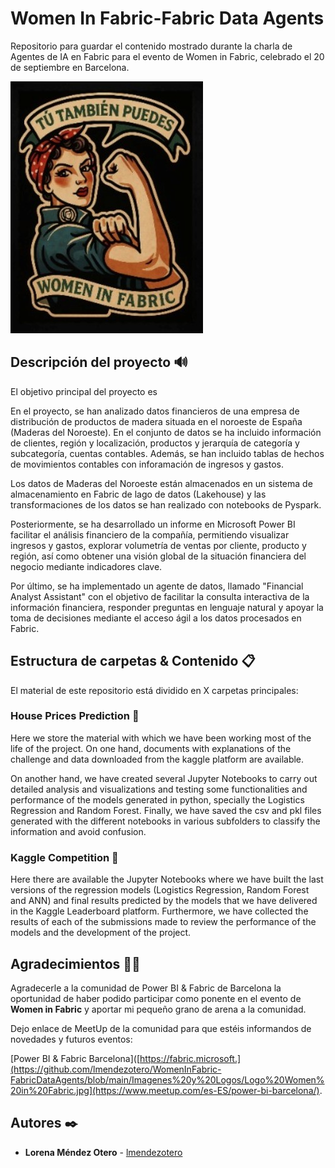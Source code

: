 # Women In Fabric-Fabric Data Agents
Repositorio para guardar el contenido mostrado durante la charla de Agentes de IA en Fabric para el evento de Women in Fabric, celebrado el 20 de septiembre en Barcelona.

![alt text](https://github.com/lmendezotero/WomenInFabric-FabricDataAgents/blob/main/Imagenes%20y%20Logos/Logo%20Women%20in%20Fabric.jpg)

## Descripción del proyecto 🔊
El objetivo principal del proyecto es 

En el proyecto, se han analizado datos financieros de una empresa de distribución de productos de madera situada en el noroeste de España (Maderas del Noroeste). En el conjunto de datos se ha incluido información de clientes, región y localización, productos y jerarquía de categoría y subcategoría, cuentas contables. Además, se han incluido tablas de hechos de movimientos contables con inforamación de ingresos y gastos. 

Los datos de Maderas del Noroeste están almacenados en un sistema de almacenamiento en Fabric de lago de datos (Lakehouse) y las transformaciones de los datos se han realizado con notebooks de Pyspark.

Posteriormente, se ha desarrollado un informe en Microsoft Power BI facilitar el análisis financiero de la compañía, permitiendo visualizar ingresos y gastos, explorar volumetría de ventas por cliente, producto y región, así como obtener una visión global de la situación financiera del negocio mediante indicadores clave.

Por último, se ha implementado un agente de datos, llamado "Financial Analyst Assistant" con el objetivo de facilitar la consulta interactiva de la información financiera, responder preguntas en lenguaje natural y apoyar la toma de decisiones mediante el acceso ágil a los datos procesados en Fabric.

## Estructura de carpetas & Contenido 📋
El material de este repositorio está dividido en X carpetas principales:

### House Prices Prediction 📂
Here we store the material with which we have been working most of the life of the project. On one hand, documents with explanations of the challenge and data downloaded from the kaggle platform are available.

On another hand, we have created several Jupyter Notebooks to carry out detailed analysis and visualizations and testing some functionalities and performance of the models generated in python, specially the Logistics Regression and Random Forest. Finally, we have saved the csv and pkl files generated with the different notebooks in various subfolders to classify the information and avoid confusion.

### Kaggle Competition 📂
Here there are available the Jupyter Notebooks where we have built the last versions of the regression models (Logistics Regression, Random Forest and ANN) and final results predicted by the models that we have delivered in the Kaggle Leaderboard platform. Furthermore, we have collected the results of each of the submissions made to review the performance of the models and the development of the project. 

## Agradecimientos 🙏🏻

Agradecerle a la comunidad de Power BI & Fabric de Barcelona la oportunidad de haber podido participar como ponente en el evento de **Women in Fabric** y aportar mi pequeño grano de arena a la comunidad. 

Dejo enlace de MeetUp de la comunidad para que estéis informandos de novedades y futuros eventos:

[Power BI & Fabric Barcelona]([https://fabric.microsoft.](https://github.com/lmendezotero/WomenInFabric-FabricDataAgents/blob/main/Imagenes%20y%20Logos/Logo%20Women%20in%20Fabric.jpg](https://www.meetup.com/es-ES/power-bi-barcelona/).

## Autores ✒️

* **Lorena Méndez Otero** - [lmendezotero](https://github.com/lmendezotero) 
